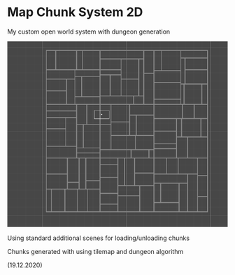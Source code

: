 ﻿# Map Chunk System 2D

My custom open world system with dungeon generation

![screenshot.1231.png](screenshot.1231.png)

Using standard additional scenes for loading/unloading chunks

Chunks generated with using tilemap and dungeon algorithm

(19.12.2020)
